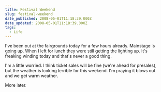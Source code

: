 ```yaml
---
title: Festival Weekend
slug: festival-weekend
date_published: 2008-05-01T11:18:39.000Z
date_updated: 2008-05-01T11:18:39.000Z
tags:
  - Life
---
```


I've been out at the fairgrounds today for a few hours already. Mainstage is going up. When I left for lunch they were still getting the lighting up. It's freaking winding today and that's never a good thing.

I'm a little worried. I think ticket sales will be fine (we're ahead for presales), but the weather is looking terrible for this weekend. I'm praying it blows out and we get warm weather.

More later.
